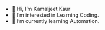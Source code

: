 - 👋 Hi, I’m Kamaljeet Kaur
- 👀 I’m interested in Learning Coding. 
- 🌱 I’m currently learning Automation.


<!---
Kamal15351535/Kamal15351535 is a ✨ special ✨ repository because its `README.md` (this file) appears on your GitHub profile.
You can click the Preview link to take a look at your changes.
--->
